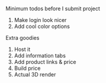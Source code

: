 Minimum todos before I submit project
1. Make login look nicer
2. Add cool color options

Extra goodies
1. Host it
2. Add information tabs
3. Add product links & price
4. Build price
5. Actual 3D render